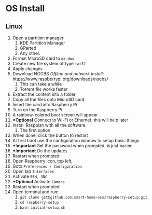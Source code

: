 # OS Install

## Linux

1. Open a partition manager
    1. KDE Partition Manager
    1. GParted
    1. Any other.
1. Format MicroSD card to `ms-dos`
1. Create new file system of type `fat32`
1. Apply changes
1. Download NOOBS _Offline and network install_: https://www.raspberrypi.org/downloads/noobs/
    1. This can take a while
    1. Torrent file works faster
1. Extract the content into a folder
1. Copy all the files onto MicroSD card
1. Insert the card into Raspberry Pi
1. Turn on the Raspberry Pi
1. A rainbow-colored boot screen will appear
1. __*Optional__ Connect to Wi-Fi or Ethernet, this will help later 
1. Install Raspbian with all the software
    1. The first option
1. When done, click the button to restart
1. At first boot use the configuration window to setup basic things
1. __*Important__ Set the password when prompted, is just easier
1. __*Important__ Do the updates
1. Restart when prompted
1. Open Raspberry icon, top left, 
1. Goto `Preferences / Configuration`
1. Open tab `Interfaces`
1. Activate `SSH, VNC`
1. __*Optional__ Activate `Camera`
1. Restart when prompted
1. Open terminal and run:
    1. `git clone git@github.com:smart-home-oss/raspberry-setup.git`
    1. `cd raspberry-setup`
    1. `bash initial-setup.sh`